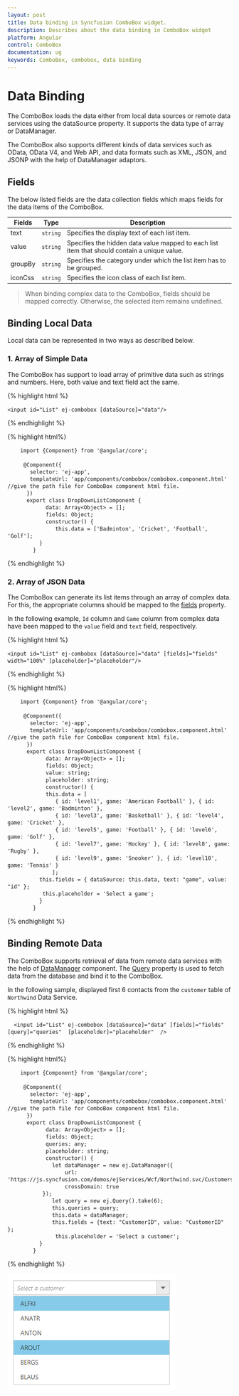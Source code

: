 ```yaml
---
layout: post
title: Data binding in Syncfusion ComboBox widget.
description: Describes about the data binding in ComboBox widget
platform: Angular
control: ComboBox
documentation: ug
keywords: ComboBox, combobox, data binding
---
```


# Data Binding

The ComboBox loads the data either from local data sources or remote data services using the dataSource property. It supports the data type of array or DataManager.

The ComboBox also supports different kinds of data services such as OData, OData V4, and Web API, and data formats such as XML, JSON, and JSONP with the help of DataManager adaptors.

## Fields

The below listed fields are the data collection fields which maps fields for the data items of the ComboBox. 

| Fields | Type | Description |
|------|------|-------------|
| text |  `string` | Specifies the display text of each list item. |
| value |  `string` | Specifies the hidden data value mapped to each list item that should contain a unique value. |
| groupBy |  `string` | Specifies the category under which the list item has to be grouped. |
| iconCss |  `string` | Specifies the icon class of each list item. |

> When binding complex data to the ComboBox, fields should be mapped correctly. Otherwise, the selected item remains undefined.

## Binding Local Data

Local data can be represented in two ways as described below.

### 1. Array of Simple Data

The ComboBox has support to load array of primitive data such as strings and numbers. Here, both value and text field act the same.

{% highlight html %}
	
	<input id="List" ej-combobox [dataSource]="data"/>
			
{% endhighlight %}
	
{% highlight html%}	
	
		import {Component} from '@angular/core';

         @Component({
           selector: 'ej-app',
           templateUrl: 'app/components/combobox/combobox.component.html' //give the path file for ComboBox component html file.
          })
          export class DropDownListComponent {
                data: Array<Object> = [];
                fields: Object;
                constructor() {
                   this.data = ['Badminton', 'Cricket', 'Football', 'Golf'];
              }
            }		
	
{% endhighlight %}

### 2. Array of JSON Data

The ComboBox can generate its list items through an array of complex data. For this, the appropriate columns should be mapped to the [fields](https://help.syncfusion.com/api/js/ejcombobox#members:fields) property.

In the following example, `Id` column and `Game` column from complex data have been mapped to the `value` field and `text` field, respectively.

{% highlight html %}
	
	<input id="List" ej-combobox [dataSource]="data" [fields]="fields" width="100%" [placeholder]="placeholder"/>
			
{% endhighlight %}
		
{% highlight html%}	
	
		import {Component} from '@angular/core';

         @Component({
           selector: 'ej-app',
           templateUrl: 'app/components/combobox/combobox.component.html' //give the path file for ComboBox component html file.
          })
          export class DropDownListComponent {
                data: Array<Object> = [];
                fields: Object;
                value: string;
				placeholder: string;
                constructor() {
                this.data = [
                   { id: 'level1', game: 'American Football' }, { id: 'level2', game: 'Badminton' },
	               { id: 'level3', game: 'Basketball' }, { id: 'level4', game: 'Cricket' },
	               { id: 'level5', game: 'Football' }, { id: 'level6', game: 'Golf' },
	               { id: 'level7', game: 'Hockey' }, { id: 'level8', game: 'Rugby' },
	               { id: 'level9', game: 'Snooker' }, { id: 'level10', game: 'Tennis' }
                  ];
              this.fields = { dataSource: this.data, text: "game", value: "id" };
			   this.placeholder = 'Select a game';
              }
            }		
	
{% endhighlight %}

## Binding Remote Data

The ComboBox supports retrieval of data from remote data services with the help of [DataManager](https://help.syncfusion.com/js/datamanager/getting-started) component. The [Query](https://help.syncfusion.com/api/js/ejquery) property is used to fetch data from the database and bind it to the ComboBox.

In the following sample, displayed first 6 contacts from the `customer` table of `Northwind` Data Service.

{% highlight html %}
	
	  <input id="List" ej-combobox [dataSource]="data" [fields]="fields" [query]="queries"  [placeholder]="placeholder"  />
			
{% endhighlight %}
	
{% highlight html%}	
	
		import {Component} from '@angular/core';

         @Component({
           selector: 'ej-app',
           templateUrl: 'app/components/combobox/combobox.component.html' //give the path file for ComboBox component html file.
          })
          export class DropDownListComponent {
                data: Array<Object> = [];
                fields: Object;
				queries: any;
				placeholder: string;
                constructor() {
                  let dataManager = new ej.DataManager({
                      url: 'https://js.syncfusion.com/demos/ejServices/Wcf/Northwind.svc/Customers',
                      crossDomain: true
               });
                  let query = new ej.Query().take(6);
                  this.queries = query;
		          this.data = dataManager;
                  this.fields = {text: "CustomerID", value: "CustomerID" };
				   this.placeholder = 'Select a customer';
              }
            }		
	
{% endhighlight %}

![](DataBinding_images/DataBinding_image1.png)